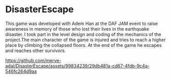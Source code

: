 # DisasterEscape
This game was developed with Adem Han at the DAF JAM event to raise awareness in memory of those who lost their lives in the earthquake disaster. I took part in the level design and coding of the mechanics of the project.The main character of the game is injured and tries to reach a higher place by climbing the collapsed floors. At the end of the game he escapes and reaches other survivors.


https://github.com/merve-adal/DisasterEscape/assets/99834239/29db481a-cd67-4fdb-9c4a-546fc264d9aa

